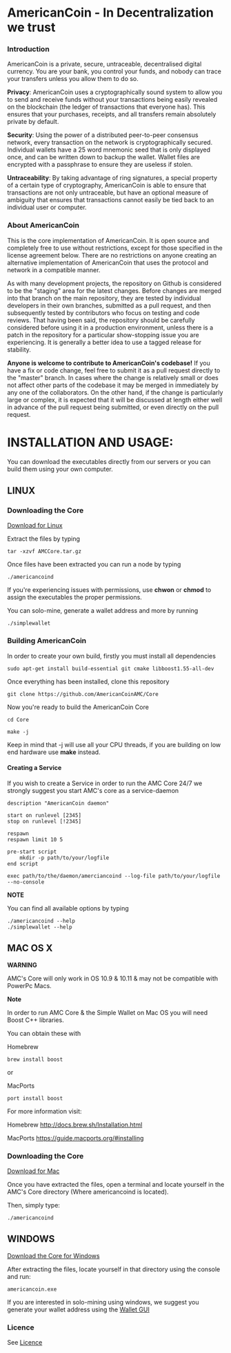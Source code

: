 # AmericanCoin - In Decentralization we trust


### Introduction

AmericanCoin is a private, secure, untraceable, decentralised digital currency. 
You are your bank, you control your funds, and nobody can trace your 
transfers unless you allow them to do so.

**Privacy**: AmericanCoin uses a cryptographically sound system to allow you to send and receive funds without your 
transactions being easily revealed on the blockchain (the ledger of transactions that everyone has). This ensures that your purchases, receipts, and all transfers remain absolutely private by default.

**Security**: Using the power of a distributed peer-to-peer consensus network, every transaction on the network is 
cryptographically secured. Individual wallets have a 25 word mnemonic seed that is only displayed once, and can be written down to backup the wallet. Wallet files are encrypted with a passphrase to ensure they are useless if stolen.

**Untraceability**: By taking advantage of ring signatures, a special property of a certain type of cryptography, AmericanCoin
 is able to ensure that transactions are not only untraceable, but have an optional measure of ambiguity that ensures that transactions cannot easily be tied back to an individual user or computer.
 
 
### About AmericanCoin

This is the core implementation of AmericanCoin. It is open source and completely free to use without restrictions, 
except for those specified in the license agreement below. There are no restrictions on anyone creating an 
alternative implementation of AmericanCoin that uses the protocol and network in a compatible manner.

As with many development projects, the repository on Github is considered to be the "staging" area for the latest changes. Before changes are merged into that branch on the main repository, they are tested by individual developers in their own branches, submitted as a pull request, and then subsequently tested by contributors who focus on testing and code reviews. That having been said, the repository should be carefully considered before using it in a production environment, unless there is a patch in the repository for a particular show-stopping issue you are experiencing. It is generally a better idea to use a tagged release for stability.

**Anyone is welcome to contribute to AmericanCoin's codebase!** If you have a fix or code change, feel free to submit
 it as a 
pull request directly to the "master" branch. In cases where the change is relatively small or does not affect other parts of the codebase it may be merged in immediately by any one of the collaborators. On the other hand, if the change is particularly large or complex, it is expected that it will be discussed at length either well in advance of the pull request being submitted, or even directly on the pull request.


# INSTALLATION AND USAGE:


You can download the executables directly from our servers or you can build them using your own computer.


## LINUX


### Downloading the Core

[Download for Linux](https://firebasestorage.googleapis.com/v0/b/americancoinintro.appspot.com/o/Linux%2FAMCCore.tar.gz?alt=media&token=47157757-06a1-4c46-af07-7f3dde63eb3e)

Extract the files by typing

```
tar -xzvf AMCCore.tar.gz
```

Once files have been extracted you can run a node by typing

```
./americancoind
```

If you're experiencing issues with permissions, use **chwon** or **chmod** to assign the executables the proper 
permissions.

You can solo-mine, generate a wallet address and more by running

```
./simplewallet
```

### Building AmericanCoin

In order to create your own build, firstly you must install all dependencies

```
sudo apt-get install build-essential git cmake libboost1.55-all-dev
```

Once everything has been installed, clone this repository
```
git clone https://github.com/AmericanCoinAMC/Core
```

Now you're ready to build the AmericanCoin Core
```
cd Core

make -j
```

Keep in mind that -j will use all your CPU threads, if you are building on low end hardware use **make** instead.


#### Creating a Service

If you wish to create a Service in order to run the AMC Core 24/7 we strongly suggest you start AMC's core as a 
service-daemon


```
description "AmericanCoin daemon"

start on runlevel [2345]
stop on runlevel [!2345]

respawn
respawn limit 10 5

pre-start script
	mkdir -p path/to/your/logfile
end script

exec path/to/the/daemon/amerciancoind --log-file path/to/your/logfile --no-console
```

**NOTE**

You can find all available options by typing
```
./americancoind --help
./simplewallet --help
```



## MAC OS X

**WARNING**

AMC's Core will only work in OS 10.9 & 10.11 & may not be compatible with PowerPc Macs.

**Note**

In order to run AMC Core & the Simple Wallet on Mac OS you will need Boost C++ libraries.

You can obtain these with 

Homebrew
```
brew install boost
```

or

MacPorts

```
port install boost
```

For more information visit:

Homebrew <http://docs.brew.sh/Installation.html>

MacPorts <https://guide.macports.org/#installing>

### Downloading the Core

[Download for Mac](https://firebasestorage.googleapis.com/v0/b/americancoinintro.appspot.com/o/Mac%2FAMCCore.zip?alt=media&token=397c6649-5076-4611-91c8-f1e28002ef5e)

Once you have extracted the files, open a terminal and locate yourself in the AMC's Core directory (Where americancoind is located). 

Then, simply type:

~~~
./americancoind 
~~~

## WINDOWS

[Download the Core for Windows](https://firebasestorage.googleapis.com/v0/b/americancoinintro.appspot.com/o/Mac%2FAMCCore.zip?alt=media&token=397c6649-5076-4611-91c8-f1e28002ef5e)

After extracting the files, locate yourself in that directory using the console and 
run:


 ```
 americancoin.exe 
 ```
 
 If you are interested in solo-mining using windows, we suggest you generate your wallet address using the [Wallet GUI](https://github.com/AmericanCoinAMC/Wallet)

 

### Licence

See [Licence](https://github.com/AmericanCoinAMC/Core/blob/master/LICENCE.txt)
 